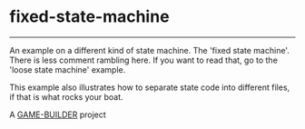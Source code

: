# fixed-state-machine
-------------------

An example on a different kind of state machine. The 'fixed state machine'. There is less comment rambling here.
If you want to read that, go to the 'loose state machine' example.

This example also illustrates how to separate state code into different files, if that is what rocks your boat.

A [GAME-BUILDER][game-builder] project

[game-builder]: http://diegomarquez.github.io/game-builder
